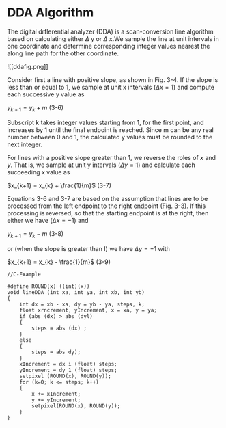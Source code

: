 # DDA Algorithm 

The digital drflerential analyzer (DDA) is a scan-conversion line algorithm based on calculating either $\Delta$ y or $\Delta$ x.We sample the line at unit intervals in one coordinate and determine corresponding integer values nearest the along line path for the other coordinate.


![[ddafig.png]]


Consider first a line with positive slope, as shown in Fig. 3-4. If the slope is less than or equal to 1, we sample at unit x intervals ($\Delta x = 1$) and compute each successive y value as

$y_{k + 1} = y_{k} + m$  (3-6)

Subscript k takes integer values starting from 1, for the first point, and increases by 1 until the final endpoint is reached. Since m can be any real number between 0 and 1, the calculated y values must be rounded to the next integer. 

For lines with a positive slope greater than 1, we reverse the roles of *x* and *y*. That is, we sample at unit y intervals ($\Delta y = 1$) and calculate each succeeding x value as

$x_{k+1} = x_{k} + \frac{1}{m}$ (3-7)

Equations 3-6 and 3-7 are based on the assumption that lines are to be processed from the left endpoint to the right endpoint (Fig. 3-3). If this processing is reversed, so that the starting endpoint is at the right, then either we have ($\Delta x = -1$) and

$y_{k+1} = y_{k} - m$ (3-8)

or (when the slope is greater than I) we have $\Delta y = -1$ with

$x_{k+1} = x_{k} - \frac{1}{m}$ (3-9)

```
//C-Example

#define ROUND(x) ((int)(x))
void lineDDA (int xa, int ya, int xb, int yb) 
{ 
	int dx = xb - xa, dy = yb - ya, steps, k; 
	float xrncrement, yIncrement, x = xa, y = ya; 
	if (abs (dx) > abs (dyl) 
	{
		steps = abs (dx) ; 
	}
	else
	{ 
		steps = abs dy);
	} 
	xIncrement = dx i (float) steps;
	yIncrement = dy 1 (float) steps;
	setpixel (ROUND(x), ROUND(y));
	for (k=O; k <= steps; k++)
	{
		x += xIncrement;
		y += yIncrement;
		setpixel(ROUND(x), ROUND(y));
	} 
}
```

